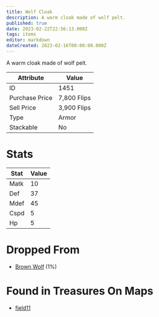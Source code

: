 ```yaml
---
title: Wolf Cloak
description: A warm cloak made of wolf pelt.
published: true
date: 2023-02-22T22:56:13.000Z
tags: items
editor: markdown
dateCreated: 2023-02-16T00:00:00.000Z
---
```


A warm cloak made of wolf pelt.

|Attribute|Value|
|-|-|
|ID|1451|
|Purchase Price|7,800 Flips|
|Sell Price|3,900 Flips|
|Type|Armor|
|Stackable|No|

# Stats
|Stat|Value|
|-|-|
|Matk|10|
|Def|37|
|Mdef|45|
|Cspd|5|
|Hp|5|

# Dropped From
 * [Brown Wolf](/monsters/brown-wolf.md) (1%)

# Found in Treasures On Maps
 * [field11](/maps/field11)